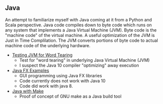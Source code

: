 ## Java
An attempt to familiarize myself with Java coming
at it from a Python and Scala perspective.  Java code
compiles down to byte code which runs on any system that
implements a Java Virtual Machine (JVM).  Byte code is
the "machine code" of the virtual machine.  A useful
optimization of the JVM is Just in Time Complilation.
The JVM converts portions of byte code to actual machine
code of the underlying hardware.
* [Testing JVM for Word Tearing](wordTearing/)
  - Test for "word tearing" in underlying Java Virtual Machine (JVM)
  - I suspect the Java 10 compiler "optimizing" away execution
* [Java FX Examples](javafxExamples/)
  - GUI programming using Java FX libraries
  - Code currently does not work with Java 10
  - Code did work with java 8.
* [Java with Make](javaWithMake/)
  - Proof of concept of GNU make as a Java build tool
